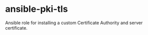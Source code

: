 # ansible-pki-tls
Ansible role for installing a custom Certificate Authority and server certificate.
